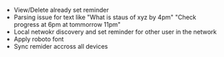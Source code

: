 - View/Delete already set reminder
- Parsing issue for text like
    "What is staus of xyz by 4pm"
    "Check progress at 6pm at tommorrow 11pm"
- Local netwokr discovery and set reminder for other user in the network
- Apply roboto font
- Sync remider accross all devices